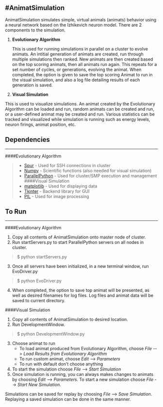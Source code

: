 
#AnimatSimulation
---
AnimatSimulation simulates simple, virtual animals (animats) behavior using a neural network based on the Izhikevich neuron model. 
There are 2 components to the simulation.

1. **Evolutionary Algorithm**

   This is used for running simulations in parallel on a cluster to evolve animats. An intitial generation of animats are created, run through multiple simulations then ranked. New animats are then created based on the top scoring animats, then all animats run again. This repeats for a set number of cycles, or generations, evolving the animat. When completed, the option is given to save the top scoring Animat to run in the visual simulation, and also a log file detailing results of each generation is saved.

2.  **Visual Simulation**

   This is used to visualize simulations. An animat created by the Evolutionary Algorithm can be loaded and run, random animats can be created and run, or a user-defined animat may be created and run. Various statistics can be tracked and visualized while simulation is running such as energy levels, neuron firings, animat position, etc. 
 


## Dependencies 
---
####Evolutionary Algorithm
>* [Spur](https://pypi.python.org/pypi/spur) - Used for SSH connections in cluster
>* [Numpy](http://www.numpy.org/) - Scientific functions (also needed for visual simulation)
>* [ParallelPython](http://www.parallelpython.com/) - Used for cluster/SMP execution and management
####Visual Simulation
>* [matplotlib](http://matplotlib.org/) - Used for displaying data
>* [Tkinter](https://wiki.python.org/moin/TkInter) - Backend library for GUI
>* [PIL](http://www.pythonware.com/products/pil/) - Used for image processing

## To Run
---
####Evolutionary Algorithm
1. Copy all contents of AnimatSimulation onto master node of cluster.
2. Run startServers.py to start ParallelPython servers on all nodes in cluster. 
>$ python startServers.py   

3. Once all servers have been initialized, in a new terminal window, run EvoDriver.py
>$ python EvoDriver.py

4. When completed, the option to save top animat will be presented, as well as desired filenames for log files. Log files and animat data will be saved to current directory.


####Visual Simulation
1. Copy all contents of AnimatSimulation to desired location.
2. Run DevelopmentWindow.
>$ python DevelopmentWindow.py

3. Choose animat to run
    + To load animat produced from Evolutionary Algorithm, choose *File* --> *Load Results from Evolutionary Algorithm*
    + To run custom animat, choose *Edit* --> *Parameters* 
    + To run with default don't choose anything
4. To start the simulation choose *File* --> *Start Simulation*
5. Once simulation is running, you can always makes changes to animats by choosing *Edit* --> *Parameters*. To start a new simulation choose *File* --> *Start New Simulation*.

Simulations can be saved for replay by choosing *File* --> *Save Simulation*. Replaying a saved simulation can be done in the same manner.



